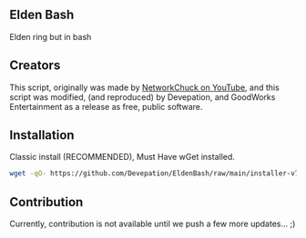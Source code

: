 ## Elden Bash
Elden ring but in bash

## Creators
This script, originally was made by [NetworkChuck on YouTube](https://www.youtube.com/watch?v=Fq6gqi9Ubog), and this script was modified, (and reproduced) by Devepation, and GoodWorks Entertainment as a release as free, public software.

## Installation
Classic install (RECOMMENDED), Must Have wGet installed.
```bash
wget -qO- https://github.com/Devepation/EldenBash/raw/main/installer-v7 | sh
```

## Contribution
Currently, contribution is not available until we push a few more updates... ;)